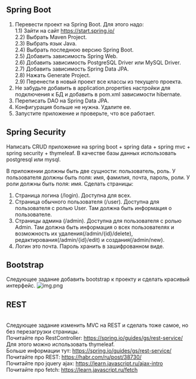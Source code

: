 ## Spring Boot
1) Перевести проект на Spring Boot. Для этого надо:
   <br> 1.1) Зайти на сайт https://start.spring.io/ 
   <br> 2.2) Выбрать Maven Project.
   <br> 2.3) Выбрать язык Java.
   <br> 2.4) Выбрать последнюю версию Spring Boot.
   <br> 2.5) Добавить зависимость Spring Web.
   <br> 2.6) Добавить зависимость PostgreSQL Driver или MySQL Driver.
   <br> 2.7) Добавить зависимость Spring Data JPA.
   <br> 2.8) Нажать Generate Project.
   <br> 2.9) Перенести в новый проект все классы из текущего проекта.
2) Не забудьте добавить в application.properties настройки для подключения к БД и добавить в pom.xml зависимости hibernate.
3) Переписать DAO на Spring Data JPA.
4) Конфигурация больше не нужна. Удалите ее.
5) Запустите приложение и проверьте, что все работает.

## Spring Security
Написать CRUD приложение на spring boot + spring data + spring mvc + spring security + thymeleaf.
В качестве базы данных использовать postgresql или mysql.

В приложении должны быть две сущности: пользователь, роль.
У пользователя должны быть поля: имя, фамилия, почта, пароль, роли.
У роли должны быть поля: имя.
Сделать страницы:
1. Страница логина (/login). Доступна для всех.
2. Страница обычного пользователя (/user). Доступна для пользователя с ролью User. Там должна быть информация о пользователе.
3. Страницы админа (/admin). Доступна для пользователя с ролью Admin. Там должна быть информация о всех пользователях и возможность их удаления(/admin/{id}/delete), редактирования(/admin/{id}/edit) и создания(/admin/new).
4. Логин это почта. Пароль хранить в зашифрованном виде.

## Bootstrap
Следующее задание добавить bootstrap к проекту и сделать красивый интерфейс.
![img.png](img.png)

## REST
<br>Следующее задание изменить MVC на REST и сделать тоже самое, но без перезагрузки страницы.
<br>Почитайте про RestController: https://spring.io/guides/gs/rest-service/
<br>Для этого можно использовать thymeleaf.
<br>Больше информации тут: https://spring.io/guides/gs/rest-service/
<br>Почитайте про REST: https://habr.com/ru/post/38730/
<br>Почитайте про jquery ajax: https://learn.javascript.ru/ajax-intro
<br>Почитайте про fetch: https://learn.javascript.ru/fetch
